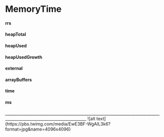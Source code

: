 # MemoryTime
<h4>rrs</h4>
<h4>heapTotal</h4>
<h4>heapUsed</h4>
<h4>heapUsedGrowth</h4>
<h4>external</h4>
<h4>arrayBuffers</h4>
<h4>time</h4>
<h4>ms</h4>
_______________________________________________________________________________________________________________________
![alt text](https://pbs.twimg.com/media/EwE3BF-WgAIL3k6?format=jpg&name=4096x4096)

